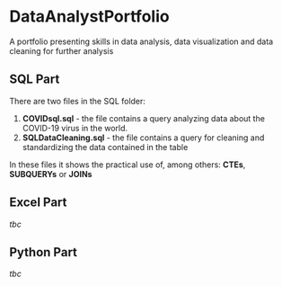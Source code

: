 # DataAnalystPortfolio

A portfolio presenting skills in data analysis, data visualization and data cleaning for further analysis

## SQL Part

There are two files in the SQL folder:
1. **COVIDsql.sql** - the file contains a query analyzing data about the COVID-19 virus in the world.
2. **SQLDataCleaning.sql** - the file contains a query for cleaning and standardizing the data contained in the table

In these files it shows the practical use of, among others: **CTEs**, **SUBQUERYs** or **JOINs**

## Excel Part

*tbc*

## Python Part

*tbc*
